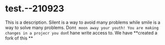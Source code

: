 # test.--210923
This is a description. Silent is a way to avoid many problems while smile is a way to solve many problems. Don`t moon away your youth!
You are making changes in a projecr you don`t hane write access to. We have **created a fork of this **
